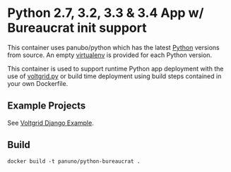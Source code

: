 # Python 2.7, 3.2, 3.3 & 3.4 App w/ Bureaucrat init support

This container uses panubo/python which has the latest [Python](http://python.org) versions from source. An empty [virtualenv](https://github.com/pypa/virtualenv) is provided for each Python version.

This container is used to support runtime Python app deployment with the use of [voltgrid.py](https://github.com/voltgrid/voltgrid-pie) or build time deployment using build steps contained in your own Dockerfile.

## Example Projects

See [Voltgrid Django Example](https://github.com/voltgrid/voltgrid-django-example).

## Build

    docker build -t panuno/python-bureaucrat .

